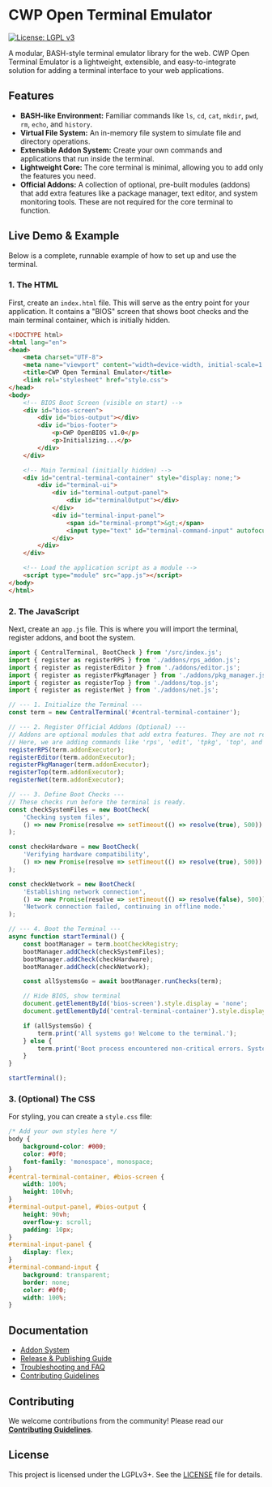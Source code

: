 # CWP Open Terminal Emulator

[![License: LGPL v3](https://img.shields.io/badge/License-LGPLv3-blue.svg)](https://www.gnu.org/licenses/lgpl-3.0)

A modular, BASH-style terminal emulator library for the web. CWP Open Terminal Emulator is a lightweight, extensible, and easy-to-integrate solution for adding a terminal interface to your web applications.

## Features

- **BASH-like Environment:** Familiar commands like `ls`, `cd`, `cat`, `mkdir`, `pwd`, `rm`, `echo`, and `history`.
- **Virtual File System:** An in-memory file system to simulate file and directory operations.
- **Extensible Addon System:** Create your own commands and applications that run inside the terminal.
- **Lightweight Core:** The core terminal is minimal, allowing you to add only the features you need.
- **Official Addons:** A collection of optional, pre-built modules (addons) that add extra features like a package manager, text editor, and system monitoring tools. These are not required for the core terminal to function.

## Live Demo & Example

Below is a complete, runnable example of how to set up and use the terminal.

### 1. The HTML

First, create an `index.html` file. This will serve as the entry point for your application. It contains a "BIOS" screen that shows boot checks and the main terminal container, which is initially hidden.

```html
<!DOCTYPE html>
<html lang="en">
<head>
    <meta charset="UTF-8">
    <meta name="viewport" content="width=device-width, initial-scale=1.0">
    <title>CWP Open Terminal Emulator</title>
    <link rel="stylesheet" href="style.css">
</head>
<body>
    <!-- BIOS Boot Screen (visible on start) -->
    <div id="bios-screen">
        <div id="bios-output"></div>
        <div id="bios-footer">
            <p>CWP OpenBIOS v1.0</p>
            <p>Initializing...</p>
        </div>
    </div>

    <!-- Main Terminal (initially hidden) -->
    <div id="central-terminal-container" style="display: none;">
        <div id="terminal-ui">
            <div id="terminal-output-panel">
                <div id="terminalOutput"></div>
            </div>
            <div id="terminal-input-panel">
                <span id="terminal-prompt">&gt;</span>
                <input type="text" id="terminal-command-input" autofocus />
            </div>
        </div>
    </div>

    <!-- Load the application script as a module -->
    <script type="module" src="app.js"></script>
</body>
</html>
```

### 2. The JavaScript

Next, create an `app.js` file. This is where you will import the terminal, register addons, and boot the system.

```javascript
import { CentralTerminal, BootCheck } from '/src/index.js';
import { register as registerRPS } from './addons/rps_addon.js';
import { register as registerEditor } from './addons/editor.js';
import { register as registerPkgManager } from './addons/pkg_manager.js';
import { register as registerTop } from './addons/top.js';
import { register as registerNet } from './addons/net.js';

// --- 1. Initialize the Terminal ---
const term = new CentralTerminal('#central-terminal-container');

// --- 2. Register Official Addons (Optional) ---
// Addons are optional modules that add extra features. They are not required.
// Here, we are adding commands like 'rps', 'edit', 'tpkg', 'top', and 'net'.
registerRPS(term.addonExecutor);
registerEditor(term.addonExecutor);
registerPkgManager(term.addonExecutor);
registerTop(term.addonExecutor);
registerNet(term.addonExecutor);

// --- 3. Define Boot Checks ---
// These checks run before the terminal is ready.
const checkSystemFiles = new BootCheck(
    'Checking system files',
    () => new Promise(resolve => setTimeout(() => resolve(true), 500))
);

const checkHardware = new BootCheck(
    'Verifying hardware compatibility',
    () => new Promise(resolve => setTimeout(() => resolve(true), 500))
);

const checkNetwork = new BootCheck(
    'Establishing network connection',
    () => new Promise(resolve => setTimeout(() => resolve(false), 500)), // This one will fail for demo purposes
    'Network connection failed, continuing in offline mode.'
);

// --- 4. Boot the Terminal ---
async function startTerminal() {
    const bootManager = term.bootCheckRegistry;
    bootManager.addCheck(checkSystemFiles);
    bootManager.addCheck(checkHardware);
    bootManager.addCheck(checkNetwork);

    const allSystemsGo = await bootManager.runChecks(term);

    // Hide BIOS, show terminal
    document.getElementById('bios-screen').style.display = 'none';
    document.getElementById('central-terminal-container').style.display = 'block';

    if (allSystemsGo) {
        term.print('All systems go! Welcome to the terminal.');
    } else {
        term.print('Boot process encountered non-critical errors. System is online.');
    }
}

startTerminal();
```

### 3. (Optional) The CSS

For styling, you can create a `style.css` file:

```css
/* Add your own styles here */
body {
    background-color: #000;
    color: #0f0;
    font-family: 'monospace', monospace;
}
#central-terminal-container, #bios-screen {
    width: 100%;
    height: 100vh;
}
#terminal-output-panel, #bios-output {
    height: 90vh;
    overflow-y: scroll;
    padding: 10px;
}
#terminal-input-panel {
    display: flex;
}
#terminal-command-input {
    background: transparent;
    border: none;
    color: #0f0;
    width: 100%;
}
```

## Documentation

- [Addon System](docs/addons.md)
- [Release & Publishing Guide](docs/release-system.md)
- [Troubleshooting and FAQ](docs/troubleshooting.md)
- [Contributing Guidelines](CONTRIBUTING.md)

## Contributing

We welcome contributions from the community! Please read our **[Contributing Guidelines](CONTRIBUTING.md)**.

## License

This project is licensed under the LGPLv3+. See the [LICENSE](LICENSE) file for details.
